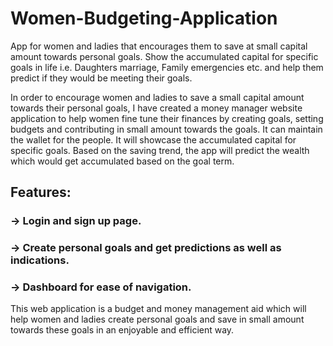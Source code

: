 # Women-Budgeting-Application
App for women and ladies that encourages them to save at small capital amount towards personal goals. Show the accumulated capital for specific goals in life i.e. Daughters marriage, Family emergencies etc. and help them predict if they would be meeting their goals.

In order to encourage women and ladies to save a small capital amount towards their personal goals, I have created a money manager website application to help women fine tune their finances by creating goals, setting budgets and contributing in small amount towards the goals. It can maintain the wallet for the people. It will showcase the accumulated capital for specific goals. Based on the saving trend, the app will predict the wealth which would get accumulated based on the goal term.

## Features:
### -> Login and sign up page.
### -> Create personal goals and get predictions as well as indications.
### -> Dashboard for ease of navigation.

This web application is a budget and money management aid which will help women and ladies create personal goals and save in small amount towards these goals in an enjoyable and efficient way.
